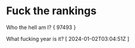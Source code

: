 # Fuck the rankings

Who the hell am I?
{ 97493 }

What fucking year is it?
[ 2024-01-02T03:04:51Z ]
